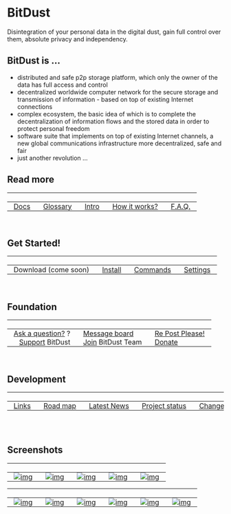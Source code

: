# BitDust

Disintegration of your personal data in the digital dust, gain full control over them, absolute privacy and independency.


## BitDust is ...
+ distributed and safe p2p storage platform, which only the owner of the data has full access and control
+ decentralized worldwide computer network for the secure storage and transmission of information - based on top of existing Internet connections
+ complex ecosystem, the basic idea of which is to complete the decentralization of information flows and the stored data in order to protect personal freedom
+ software suite that implements on top of existing Internet channels, a new global communications infrastructure more decentralized, safe and fair
+ just another revolution ...


## Read more

<div id=table01 markdown="1">
<style>div#table01 td, th { padding: 0px 15px; white-space: nowrap; } div#table01 td:hover { background-color: #f2f2ff; }</style>

| &nbsp; | &nbsp; | &nbsp; | &nbsp; | &nbsp; |
| ---:   | :---   | :---   | :---   | :---   |
| [Docs](toc.md)    | [Glossary](glossary.md)  | [Intro](intro.md) | [How it works?](principle.md)  | [F.A.Q.](faq.md) |

<br>

</div>


## Get Started!

<div id=table02 markdown="1">
<style>div#table02 td, th { padding: 0px 15px; white-space: nowrap; } div#table02 td:hover { background-color: #f2f2ff; }</style>

| &nbsp; | &nbsp; | &nbsp; | &nbsp; |
| ---:   | :---   | :---   | :---   |
| Download (come soon)  | [Install](install.md)  | [Commands](cmdline.md) | [Settings](settings.md) |

<br>

</div>

## Foundation

<div id=table03 markdown="1">
<style>div#table03 td, th { padding: 0px 15px; white-space: nowrap; } div#table03 td:hover { background-color: #f2f2ff; }</style>

| &nbsp; | &nbsp; | &nbsp; |
| ---:   | :---   | :---   |
| [Ask a question?](faq.md#ask-question) ? | [Message board](/forum) | [Re Post Please!](social.md) |
| [Support](support.md) BitDust | [Join](join_team.md) BitDust Team | [Donate](donate.md) |

<br>

</div>


## Development

<div id=table04 markdown="1">
<style>
div#table04 td, th { padding: 0px 15px; white-space: nowrap; }
div#table04 td:hover { background-color: #f2f2ff; }
</style>

| &nbsp; | &nbsp; | &nbsp; | &nbsp; | &nbsp; |
| ---:   | :---   | :---   | :---   | :---   |
| [Links](links.md) | [Road map](roadmap.md) | [Latest News](news.md) | [Project status](status.md) | [Change Log](changelog.md) |
<br>
<br>

</div>


## Screenshots

<div id=table05 markdown="1">
<style>
div#table05 td, th { padding: 0px 15px; white-space: nowrap; }
div#table05 img { max-width: 100px; }
</style>

| &nbsp; | &nbsp; | &nbsp; | &nbsp; | &nbsp; |
| ---:   | :---   | :---   | :---   | :---   |
| [![img](screenshots/filemanager1.png)](screenshots/filemanager1.png) | [![img](screenshots/filemanager2.png)](screenshots/filemanager2.png)  | [![img](screenshots/filemanager3.png)](screenshots/filemanager3.png) | [![img](screenshots/myfiles2.png)](screenshots/myfiles2.png) | [![img](screenshots/udp2.png)](screenshots/udp2.png) | [![img](screenshots/commandline0.png)](screenshots/commandline0.png) |


| &nbsp; | &nbsp; | &nbsp; | &nbsp; | &nbsp; | &nbsp; |
| :---   | :---   | :---   | :---   | :---   | :---   |
| [![img](screenshots/BitDust.png)](screenshots/BitDust.png) | [![img](screenshots/backup.png)](screenshots/backup.png) | [![img](screenshots/udp_stream.png)](screenshots/udp_stream.png) | [![img](screenshots/packet_out.png)](screenshots/packet_out.png) | [![img](screenshots/stun_client.png)](screenshots/stun_client.png) | [![img](screenshots/id_registrator.png)](screenshots/id_registrator.png) |

<br>

<br>

</div>

